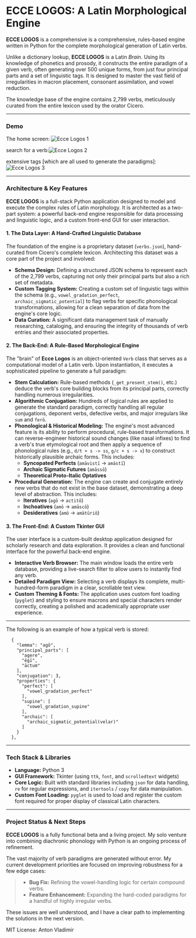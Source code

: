 # ECCE LOGOS: A Latin Morphological Engine

**ECCE LOGOS** is a comprehensive is a comprehensive, rules-based engine written in Python for the complete morphological generation of Latin verbs.

Unlike a dictionary lookup, **ECCE LOGOS** is a Latin *Brain*. Using its knowledge of phonetics and prosody, it constructs the entire paradigm of a given verb, often generating over 500 unique forms, from just four principal parts and a set of linguistic tags. It is designed to master the vast field of irregularities in macron placement, consonant assimilation, and vowel reduction.

The knowledge base of the engine contains 2,799 verbs, meticulously curated from the entire lexicon used by the orator Cicero.

---
### Demo

The home screen:
![Ecce Logos 1](https://github.com/user-attachments/assets/3edbae71-3408-49e6-b390-2cf49fb19d65)


search for a verb:![Ecce Logos 2](https://github.com/user-attachments/assets/dd7db9ba-9d7c-4743-b163-f34e0d2dff0e)


extensive tags [which are all used to generate the paradigms]: ![Ecce Logos 3](https://github.com/user-attachments/assets/40149e9d-fcf2-4e7d-8c91-7938b0c30c3f)


---
### Architecture & Key Features

**ECCE LOGOS** is a full-stack Python application designed to model and execute the complex rules of Latin morphology. It is architected as a two-part system: a powerful back-end engine responsible for data processing and linguistic logic, and a custom front-end GUI for user interaction.

#### 1. The Data Layer: A Hand-Crafted Linguistic Database

The foundation of the engine is a proprietary dataset (`verbs.json`), hand-curated from Cicero's complete lexicon. Architecting this dataset was a core part of the project and involved:

*   **Schema Design:** Defining a structured JSON schema to represent each of the 2,799 verbs, capturing not only their principal parts but also a rich set of metadata.
*   **Custom Tagging System:** Creating a custom set of linguistic tags within the schema (e.g., `vowel_gradation_perfect`, `archaic_sigmatic_potential`) to flag verbs for specific phonological transformations, allowing for a clean separation of data from the engine's core logic.
*   **Data Curation:** A significant data management task of manually researching, cataloging, and ensuring the integrity of thousands of verb entries and their associated properties.

#### 2. The Back-End: A Rule-Based Morphological Engine

The "brain" of **Ecce Logos** is an object-oriented `Verb` class that serves as a computational model of a Latin verb. Upon instantiation, it executes a sophisticated pipeline to generate a full paradigm:

*   **Stem Calculation:** Rule-based methods (`_get_present_stem()`, etc.) deduce the verb's core building blocks from its principal parts, correctly handling numerous irregularities.
*   **Algorithmic Conjugation:** Hundreds of logical rules are applied to generate the standard paradigm, correctly handling all regular conjugations, deponent verbs, defective verbs, and major irregulars like `sum` and `ferō`.
*   **Phonological & Historical Modeling:** The engine's most advanced feature is its ability to perform procedural, rule-based transformations. It can reverse-engineer historical sound changes (like nasal infixes) to find a verb's true etymological root and then apply a sequence of phonological rules (e.g., `d/t + s -> ss`, `g/c + s -> x`) to construct historically plausible archaic forms. This includes:
    *   **Syncopated Perfects** (`amāvistī` -> `amāstī`)
    *   **Archaic Sigmatic Futures** (`amāssō`)
    *   **Theoretical Proto-Italic Optatives**
*   **Procedural Generation:** The engine can create and conjugate entirely new verbs that do not exist in the base dataset, demonstrating a deep level of abstraction. This includes:
    *   **Iteratives** (`agō` -> `actitō`)
    *   **Inchoatives** (`amō` -> `amāscō`)
    *   **Desideratives** (`amō` -> `amātūriō`)

#### 3. The Front-End: A Custom Tkinter GUI

The user interface is a custom-built desktop application designed for scholarly research and data exploration. It provides a clean and functional interface for the powerful back-end engine.

*   **Interactive Verb Browser:** The main window loads the entire verb database, providing a live-search filter to allow users to instantly find any verb.
*   **Detailed Paradigm View:** Selecting a verb displays its complete, multi-hundred-form paradigm in a clear, scrollable text view.
*   **Custom Theming & Fonts:** The application uses custom font loading (`pyglet`) and styling to ensure macrons and special characters render correctly, creating a polished and academically appropriate user experience.

---

The following is an example of how a typical verb is stored:

```
  {
    "lemma": "agō",
    "principal_parts": [
      "agere",
      "ēgī",
      "āctum"
    ],
    "conjugation": 3,
    "properties": {
      "perfect": [
        "vowel_gradation_perfect"
      ],
      "supine": [
        "vowel_gradation_supine"
      ],
      "archaic": [
        "archaic_sigmatic_potential(velar)"
      ]
    }
  },
```

---

### Tech Stack & Libraries

*   **Language:** Python 3
*   **GUI Framework:** Tkinter (using `ttk`, `font`, and `scrolledtext` widgets)
*   **Core Logic:** Built with standard libraries including `json` for data handling, `re` for regular expressions, and `itertools` / `copy` for data manipulation.
*   **Custom Font Loading:** `pyglet` is used to load and register the custom font required for proper display of classical Latin characters.

---

### Project Status & Next Steps

**ECCE LOGOS** is a fully functional beta and a living project. My solo venture into combining diachronic phonology with Python is an ongoing process of refinement.

The vast majority of verb paradigms are generated without error. My current development priorities are focused on improving robustness for a few edge cases:

> - **Bug Fix:** Refining the vowel-handling logic for certain compound verbs.
> - **Feature Enhancement:** Expanding the hard-coded paradigms for a handful of highly irregular verbs.

These issues are well understood, and I have a clear path to implementing the solutions in the next version.

MIT License: Anton Vladimir
